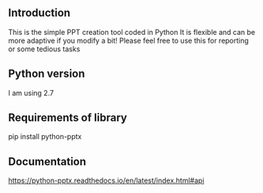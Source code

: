 ## Introduction
This is the simple PPT creation tool coded in Python
It is flexible and can be more adaptive if you modify a bit!
Please feel free to use this for reporting or some tedious tasks

## Python version
I am using 2.7

## Requirements of library
pip install python-pptx

## Documentation
https://python-pptx.readthedocs.io/en/latest/index.html#api